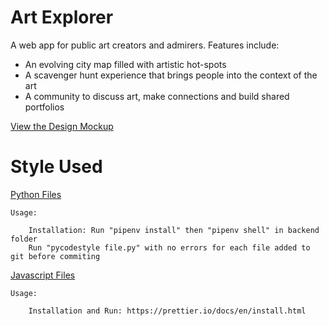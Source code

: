 # Art Explorer

A web app for public art creators and admirers. Features include:

- An evolving city map filled with artistic hot-spots
- A scavenger hunt experience that brings people into the context of the art
- A community to discuss art, make connections and build shared portfolios

[View the Design Mockup](https://framer.com/share/Wireframing--gsKx6BvxCiPsUeIGlnqr/z3TC9SJ5A)


# Style Used
[Python Files](https://pycodestyle.pycqa.org/en/latest/index.html)
    
    Usage:
        
        Installation: Run "pipenv install" then "pipenv shell" in backend folder
        Run "pycodestyle file.py" with no errors for each file added to git before commiting

[Javascript Files](https://prettier.io/docs/en/index.html)
    
    Usage:
        
        Installation and Run: https://prettier.io/docs/en/install.html
